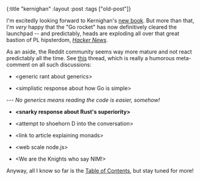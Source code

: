 {:title "kernighan"
:layout :post
 :tags ["old-post"]}



I'm excitedly looking forward to Kernighan's [new book](http://www.amazon.com/Programming-Language-Addison-Wesley-Professional-Computing/dp/0134190440/). But more than that, I'm _very_ happy that the "Go rocket" has now definitively cleared the launchpad -- and predictably, heads are exploding all over that great bastion of PL hipsterdom, [_Hacker News_](https://news.ycombinator.com/item?id=9150163).



As an aside, the Reddit community seems way more mature and not react predictably all the time. See [this](http://www.reddit.com/r/programming/comments/2y105x/the_go_programming_language_by_brian_w_kernighan/) thread, which is really a humorous meta-comment on all such discussions:



- \<generic rant about generics\>

- \<simplistic response about how Go is simple\>

---  _No generics means reading the code is easier, somehow!_

- **\<snarky response about Rust's superiority\>**

- \<attempt to shoehorn D into the conversation\>

- \<link to article explaining monads\>

- \<web scale node.js\>

- \<We are the Knights who say NIM!\>



Anyway, all I know so far is the [Table of Contents](http://www.informit.com/store/go-programming-language-9780134190440#bss0f8fc8f7-6d8d-4816-9b68-458cbd7149e6), but stay tuned for more!
